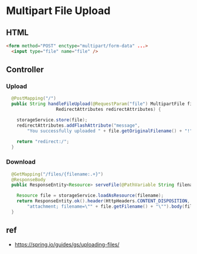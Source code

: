 # Multipart File Upload

## HTML
```html
<form method="POST" enctype="multipart/form-data" ...>
  <input type="file" name="file" />
```

## Controller

### Upload
```java
  @PostMapping("/")
  public String handleFileUpload(@RequestParam("file") MultipartFile file,
                   RedirectAttributes redirectAttributes) {

    storageService.store(file);
    redirectAttributes.addFlashAttribute("message",
        "You successfully uploaded " + file.getOriginalFilename() + "!");

    return "redirect:/";
  }
```

### Download
```java
  @GetMapping("/files/{filename:.+}")
  @ResponseBody
  public ResponseEntity<Resource> serveFile(@PathVariable String filename) {

    Resource file = storageService.loadAsResource(filename);
    return ResponseEntity.ok().header(HttpHeaders.CONTENT_DISPOSITION,
        "attachment; filename=\"" + file.getFilename() + "\"").body(file);
  }
```

## ref
- https://spring.io/guides/gs/uploading-files/
